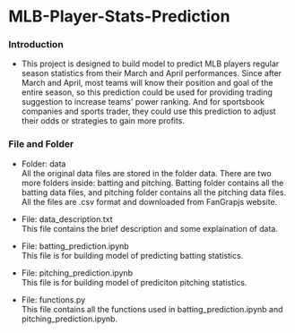 # MLB-Player-Stats-Prediction

### Introduction
- This project is designed to build model to predict MLB players regular season statistics from their March and April performances. Since after March and April, most teams will know their position and goal of the entire season, so this prediction could be used for providing trading suggestion to increase teams' power ranking. And for sportsbook companies and sports trader, they could use this prediction to adjust their odds or strategies to gain more profits. <br>

### File and Folder
- Folder: data <br>
All the original data files are stored in the folder data. There are two more folders inside: batting and pitching. Batting folder contains all the batting data files, and pitching folder contains all the pitching data files. All the files are .csv format and downloaded from FanGrapjs website. <br>

- File: data_description.txt <br>
This file contains the brief description and some explaination of data. <br>

- File: batting_prediction.ipynb <br>
This file is for building model of predicting batting statistics.

- File: pitching_prediction.ipynb <br>
This file is for building model of prediciton pitching statistics.

- File: functions.py <br>
This file contains all the functions used in batting_prediction.ipynb and pitching_prediction.ipynb. <br>
